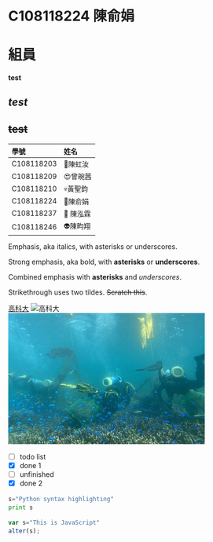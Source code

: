 # C108118224 陳俞娟
# 組員
#### **test**
## *test*
## ~~test~~

| 學號 | 姓名  |
|:-------------|:----------------|
|  C108118203 |  :ghost:陳虹汝|
|  C108118209 |  :heart_eyes:曾琬茜|
|  C108118210 |  :skull:黃聖鈞|
|  C108118224 |  :100:陳俞娟|
|  C108118237 |  :hear_no_evil: 陳泓霖|
|  C108118246 |  :alien:陳畇翔|

Emphasis, aka italics, with asterisks or underscores.

Strong emphasis, aka bold, with **asterisks** or **underscores**.

Combined emphasis with **asterisks** and *underscores*.

Strikethrough uses two tildes. ~~Scratch this~~.


[高科大](https://www.nkust.edu.tw/index.php)
![高科大](https://www.nkust.edu.tw/var/file/0/1000/img/513/182513897.png)
![海底風光](mczh-tw400x400_small49362_395013297813.jpg "海底風光")
- [ ] todo list
- [x] done 1
- [ ] unfinished
- [x] done 2
``` python
s="Python syntax highlighting"
print s 
``` 
```javascript code
var s="This is JavaScript"
alter(s);
```
